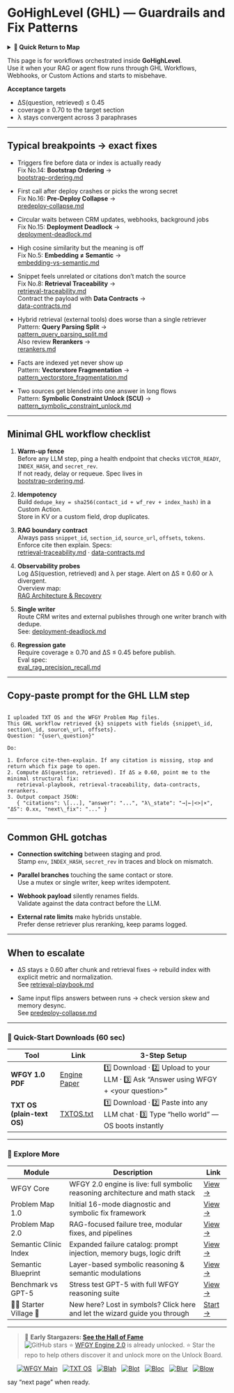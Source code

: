 # GoHighLevel (GHL) — Guardrails and Fix Patterns

<details>
  <summary><strong>🧭 Quick Return to Map</strong></summary>

<br>

  > You are in a sub-page of **Automation Platforms**.  
  > To reorient, go back here:  
  >
  > - [**Automation Platforms** — stabilize no-code workflows and integrations](./README.md)  
  > - [**WFGY Global Fix Map** — main Emergency Room, 300+ structured fixes](../README.md)  
  > - [**WFGY Problem Map 1.0** — 16 reproducible failure modes](../../README.md)  
  >
  > Think of this page as a desk within a ward.  
  > If you need the full triage and all prescriptions, return to the Emergency Room lobby.
</details>

This page is for workflows orchestrated inside **GoHighLevel**.  
Use it when your RAG or agent flow runs through GHL Workflows, Webhooks, or Custom Actions and starts to misbehave.

**Acceptance targets**
- ΔS(question, retrieved) ≤ 0.45
- coverage ≥ 0.70 to the target section
- λ stays convergent across 3 paraphrases

---

## Typical breakpoints → exact fixes

- Triggers fire before data or index is actually ready  
  Fix No.14: **Bootstrap Ordering** →  
  [bootstrap-ordering.md](https://github.com/onestardao/WFGY/blob/main/ProblemMap/bootstrap-ordering.md)

- First call after deploy crashes or picks the wrong secret  
  Fix No.16: **Pre-Deploy Collapse** →  
  [predeploy-collapse.md](https://github.com/onestardao/WFGY/blob/main/ProblemMap/predeploy-collapse.md)

- Circular waits between CRM updates, webhooks, background jobs  
  Fix No.15: **Deployment Deadlock** →  
  [deployment-deadlock.md](https://github.com/onestardao/WFGY/blob/main/ProblemMap/deployment-deadlock.md)

- High cosine similarity but the meaning is off  
  Fix No.5: **Embedding ≠ Semantic** →  
  [embedding-vs-semantic.md](https://github.com/onestardao/WFGY/blob/main/ProblemMap/embedding-vs-semantic.md)

- Snippet feels unrelated or citations don’t match the source  
  Fix No.8: **Retrieval Traceability** →  
  [retrieval-traceability.md](https://github.com/onestardao/WFGY/blob/main/ProblemMap/retrieval-traceability.md)  
  Contract the payload with **Data Contracts** →  
  [data-contracts.md](https://github.com/onestardao/WFGY/blob/main/ProblemMap/data-contracts.md)

- Hybrid retrieval (external tools) does worse than a single retriever  
  Pattern: **Query Parsing Split** →  
  [pattern_query_parsing_split.md](https://github.com/onestardao/WFGY/blob/main/ProblemMap/patterns/pattern_query_parsing_split.md)  
  Also review **Rerankers** →  
  [rerankers.md](https://github.com/onestardao/WFGY/blob/main/ProblemMap/rerankers.md)

- Facts are indexed yet never show up  
  Pattern: **Vectorstore Fragmentation** →  
  [pattern_vectorstore_fragmentation.md](https://github.com/onestardao/WFGY/blob/main/ProblemMap/patterns/pattern_vectorstore_fragmentation.md)

- Two sources get blended into one answer in long flows  
  Pattern: **Symbolic Constraint Unlock (SCU)** →  
  [pattern_symbolic_constraint_unlock.md](https://github.com/onestardao/WFGY/blob/main/ProblemMap/patterns/pattern_symbolic_constraint_unlock.md)

---

## Minimal GHL workflow checklist

1) **Warm-up fence**  
   Before any LLM step, ping a health endpoint that checks `VECTOR_READY`, `INDEX_HASH`, and `secret_rev`.  
   If not ready, delay or requeue. Spec lives in  
   [bootstrap-ordering.md](https://github.com/onestardao/WFGY/blob/main/ProblemMap/bootstrap-ordering.md).

2) **Idempotency**  
   Build `dedupe_key = sha256(contact_id + wf_rev + index_hash)` in a Custom Action.  
   Store in KV or a custom field, drop duplicates.

3) **RAG boundary contract**  
   Always pass `snippet_id`, `section_id`, `source_url`, `offsets`, `tokens`.  
   Enforce cite then explain. Specs:  
   [retrieval-traceability.md](https://github.com/onestardao/WFGY/blob/main/ProblemMap/retrieval-traceability.md) ·
   [data-contracts.md](https://github.com/onestardao/WFGY/blob/main/ProblemMap/data-contracts.md)

4) **Observability probes**  
   Log ΔS(question, retrieved) and λ per stage. Alert on ΔS ≥ 0.60 or λ divergent.  
   Overview map:  
   [RAG Architecture & Recovery](https://github.com/onestardao/WFGY/blob/main/ProblemMap/rag-architecture-and-recovery.md)

5) **Single writer**  
   Route CRM writes and external publishes through one writer branch with dedupe.  
   See: [deployment-deadlock.md](https://github.com/onestardao/WFGY/blob/main/ProblemMap/deployment-deadlock.md)

6) **Regression gate**  
   Require coverage ≥ 0.70 and ΔS ≤ 0.45 before publish.  
   Eval spec:  
   [eval_rag_precision_recall.md](https://github.com/onestardao/WFGY/blob/main/ProblemMap/eval/eval_rag_precision_recall.md)

---

## Copy-paste prompt for the GHL LLM step

```

I uploaded TXT OS and the WFGY Problem Map files.
This GHL workflow retrieved {k} snippets with fields {snippet\_id, section\_id, source\_url, offsets}.
Question: "{user\_question}"

Do:

1. Enforce cite-then-explain. If any citation is missing, stop and return which fix page to open.
2. Compute ΔS(question, retrieved). If ΔS ≥ 0.60, point me to the minimal structural fix:
   retrieval-playbook, retrieval-traceability, data-contracts, rerankers.
3. Output compact JSON:
   { "citations": \[...], "answer": "...", "λ\_state": "→|←|<>|×", "ΔS": 0.xx, "next\_fix": "..." }

```

---

## Common GHL gotchas

- **Connection switching** between staging and prod.  
  Stamp `env`, `INDEX_HASH`, `secret_rev` in traces and block on mismatch.

- **Parallel branches** touching the same contact or store.  
  Use a mutex or single writer, keep writes idempotent.

- **Webhook payload** silently renames fields.  
  Validate against the data contract before the LLM.

- **External rate limits** make hybrids unstable.  
  Prefer dense retriever plus reranking, keep params logged.

---

## When to escalate

- ΔS stays ≥ 0.60 after chunk and retrieval fixes → rebuild index with explicit metric and normalization.  
  See [retrieval-playbook.md](https://github.com/onestardao/WFGY/blob/main/ProblemMap/retrieval-playbook.md)

- Same input flips answers between runs → check version skew and memory desync.  
  See [predeploy-collapse.md](https://github.com/onestardao/WFGY/blob/main/ProblemMap/predeploy-collapse.md)

---

### 🔗 Quick-Start Downloads (60 sec)

| Tool | Link | 3-Step Setup |
|------|------|--------------|
| **WFGY 1.0 PDF** | [Engine Paper](https://github.com/onestardao/WFGY/blob/main/I_am_not_lizardman/WFGY_All_Principles_Return_to_One_v1.0_PSBigBig_Public.pdf) | 1️⃣ Download · 2️⃣ Upload to your LLM · 3️⃣ Ask “Answer using WFGY + \<your question>” |
| **TXT OS (plain-text OS)** | [TXTOS.txt](https://github.com/onestardao/WFGY/blob/main/OS/TXTOS.txt) | 1️⃣ Download · 2️⃣ Paste into any LLM chat · 3️⃣ Type “hello world” — OS boots instantly |

---

### 🧭 Explore More

| Module                | Description                                              | Link     |
|-----------------------|----------------------------------------------------------|----------|
| WFGY Core             | WFGY 2.0 engine is live: full symbolic reasoning architecture and math stack | [View →](https://github.com/onestardao/WFGY/tree/main/core/README.md) |
| Problem Map 1.0       | Initial 16-mode diagnostic and symbolic fix framework    | [View →](https://github.com/onestardao/WFGY/tree/main/ProblemMap/README.md) |
| Problem Map 2.0       | RAG-focused failure tree, modular fixes, and pipelines   | [View →](https://github.com/onestardao/WFGY/blob/main/ProblemMap/rag-architecture-and-recovery.md) |
| Semantic Clinic Index | Expanded failure catalog: prompt injection, memory bugs, logic drift | [View →](https://github.com/onestardao/WFGY/blob/main/ProblemMap/SemanticClinicIndex.md) |
| Semantic Blueprint    | Layer-based symbolic reasoning & semantic modulations   | [View →](https://github.com/onestardao/WFGY/tree/main/SemanticBlueprint/README.md) |
| Benchmark vs GPT-5    | Stress test GPT-5 with full WFGY reasoning suite         | [View →](https://github.com/onestardao/WFGY/tree/main/benchmarks/benchmark-vs-gpt5/README.md) |
| 🧙‍♂️ Starter Village 🏡 | New here? Lost in symbols? Click here and let the wizard guide you through | [Start →](https://github.com/onestardao/WFGY/blob/main/StarterVillage/README.md) |

---

> 👑 **Early Stargazers: [See the Hall of Fame](https://github.com/onestardao/WFGY/tree/main/stargazers)**  
> <img src="https://img.shields.io/github/stars/onestardao/WFGY?style=social" alt="GitHub stars"> ⭐ [WFGY Engine 2.0](https://github.com/onestardao/WFGY/blob/main/core/README.md) is already unlocked. ⭐ Star the repo to help others discover it and unlock more on the Unlock Board.

<div align="center">

[![WFGY Main](https://img.shields.io/badge/WFGY-Main-red?style=flat-square)](https://github.com/onestardao/WFGY)
&nbsp;
[![TXT OS](https://img.shields.io/badge/TXT%20OS-Reasoning%20OS-orange?style=flat-square)](https://github.com/onestardao/WFGY/tree/main/OS)
&nbsp;
[![Blah](https://img.shields.io/badge/Blah-Semantic%20Embed-yellow?style=flat-square)](https://github.com/onestardao/WFGY/tree/main/OS/BlahBlahBlah)
&nbsp;
[![Blot](https://img.shields.io/badge/Blot-Persona%20Core-green?style=flat-square)](https://github.com/onestardao/WFGY/tree/main/OS/BlotBlotBlot)
&nbsp;
[![Bloc](https://img.shields.io/badge/Bloc-Reasoning%20Compiler-blue?style=flat-square)](https://github.com/onestardao/WFGY/tree/main/OS/BlocBlocBloc)
&nbsp;
[![Blur](https://img.shields.io/badge/Blur-Text2Image%20Engine-navy?style=flat-square)](https://github.com/onestardao/WFGY/tree/main/OS/BlurBlurBlur)
&nbsp;
[![Blow](https://img.shields.io/badge/Blow-Game%20Logic-purple?style=flat-square)](https://github.com/onestardao/WFGY/tree/main/OS/BlowBlowBlow)
&nbsp;
</div>


say “next page” when ready.
